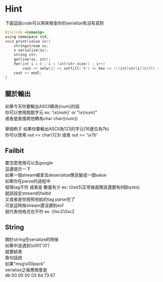 Hint
========
下面這段code可以用來檢查你的serialize有沒有寫對<br>

```c
#include <iomanip>
using namespace std;
void print(value &v){
    stringstream ss;
    v.serialize(ss);
    string str;
    getline(ss, str);
    for(int i = 0 ; i < (int)str.size() ; i++)
        cout << setw(2) << setfill('0') << hex << (((int)str[i])&255) << ' ';
    cout << endl;
}
```

關於輸出
----------
如果今天你要輸出ASCII碼為{num}的話<br>
你可以使用跳脫字元 ex: '\x{num}' or "\x{num}" <br>
或者是直接將他轉為char char({num}) <br>

舉個例子 如果你要輸出ASCII為123的字元(16進位為7b)<br>
你可以使用 out << char(123)
或者 out << '\x7b'

Failbit
------------
要怎麼使用可以去google<br>
這邊提示一下<br>
如果一個stream被拿去deserialize應該變成一個value<br>
如果你在parse的過程中<br>
發現tag不符 或者是 數量有少 ex: \0xd3(正常後面應該還要有8個bytes)<br>
就該設定stream的failbit<br>
又或者是你按照他給的tag parse完了<br>
可是這時候stream還沒讀到eof<br>
就代表他格式也不符 ex: \0xc2\0xc2


String
------------
關於string在serialize的時候<br>
如果中途遇到\x00('\0')<br>
就要結束<br>
換句話說<br>
如果"msg\x00pack"<br>
serialize之後應開會是<br>
db 00 00 00 03 6d 73 67<br>
